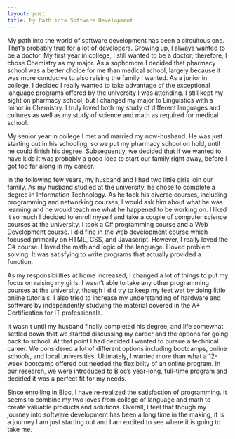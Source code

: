 ```yaml
---
layout: post
title: My Path into Software Development
---
```

My path into the world of software development has been a circuitous one. That’s probably true for a lot of developers. Growing up, I always wanted to be a doctor. My first year in college, I still wanted to be a doctor; therefore, I chose Chemistry as my major. As a sophomore I decided that pharmacy school was a better choice for me than medical school, largely because it was more conducive to also raising the family I wanted. As a junior in college, I decided I really wanted to take advantage of the exceptional language programs offered by the university I was attending. I still kept my sight on pharmacy school, but I changed my major to Linguistics with a minor in Chemistry. I truly loved both my study of different languages and cultures as well as my study of science and math as required for medical school.

My senior year in college I met and married my now-husband. He was just starting out in his schooling, so we put my pharmacy school on hold, until he could finish his degree. Subsequently, we decided that if we wanted to have kids it was probably a good idea to start our family right away, before I got too far along in my career.

In the following few years, my husband and I had two little girls join our family. As my husband studied at the university, he chose to complete a degree in Information Technology. As he took his diverse courses, including programming and networking courses, I would ask him about what he was learning and he would teach me what he happened to be working on. I liked it so much I decided to enroll myself and take a couple of computer science courses at the university. I took a C# programming course and a Web Development course. I did fine in the web development course which focused primarily on HTML, CSS, and Javascript. However, I really loved the C# course. I loved the math and logic of the language. I loved problem solving. It was satisfying to write programs that actually provided a function.

As my responsibilities at home increased, I changed a lot of things to put my focus on raising my girls. I wasn’t able to take any other programming courses at the university, though I did try to keep my feet wet by doing little online tutorials. I also tried to increase my understanding of hardware and software by independently studying the material covered in the A+ Certification for IT professionals.

It wasn't until my husband finally completed his degree, and life somewhat settled down that we started discussing my career and the options for going back to school. At that point I had decided I wanted to pursue a technical career. We considered a lot of different options including bootcamps, online schools, and local universities. Ultimately, I wanted more than what a 12-week bootcamp offered but needed the flexibility of an online program. In our research, we were introduced to Bloc’s year-long, full-time program and decided it was a perfect fit for my needs.

Since enrolling in Bloc, I have re-realized the satisfaction of programming. It seems to combine my two loves from college of language and math to create valuable products and solutions. Overall, I feel that though my journey into software development has been a long time in the making, it is a journey I am just starting out and I am excited to see where it is going to take me.
